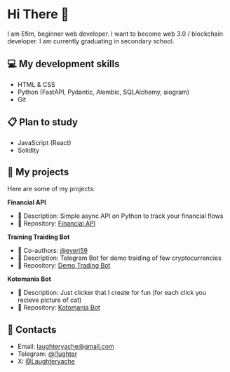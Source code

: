 # Hi There 👋
 I am Efim, beginner web developer. I want to become web 3.0 / blockchain developer. I am currently graduating in secondary school.
## 💻 My development skills
- HTML & CSS
- Python (FastAPI, Pydantic, Alembic, SQLAlchemy, aiogram)
- Git
## 📋 Plan to study
- JavaScript (React)
- Solidity
## 💼 My projects
Here are some of my projects:

**Financial API**
- 📝 Description: Simple async API on Python to track your financial flows
- 📁 Repository: [Financial API][financial-api]

**Training Traiding Bot**
- 👥 Co-authors: [@everi59][everi-59-link]
- 📝 Description: Telegram Bot for demo traiding of few cryptocurrencies
- 📁 Repository: [Demo Trading Bot][demo-trading-bot]

**Kotomania Bot**
- 📝 Description: Just clicker that I create for fun (for each click you recieve picture of cat)
- 📁 Repository: [Kotomania Bot][kotomania]

## 📨 Contacts
 - Email: laughteryache@gmail.com
 - Telegram: [@l1ughter][tg-link]
 - X: [@Laughteryache][x-link]



[tg-link]:https://t.me/l1ughter
[x-link]:https://twitter.com/laughterya59514

[financial-api]:https://github.com/Laughteryache/Financial-API
[demo-trading-bot]:https://github.com/Laughteryache/Demo-Trading-Bot
[kotomania]:https://github.com/Laughteryache/Kotomania_telegram_bot
[everi-59-link]:https://github.com/everi59